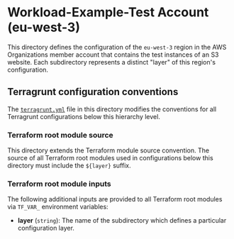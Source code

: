 # Workload-Example-Test Account (eu-west-3)

This directory defines the configuration of the `eu-west-3` region in the
AWS Organizations member account that contains the test instances of an
S3 website. Each subdirectory represents a distinct "layer" of this region's
configuration.

## Terragrunt configuration conventions

The [`terragrunt.yml`](terragrunt.yml) file in this directory modifies the
conventions for all Terragrunt configurations below this hierarchy level.

### Terraform root module source

This directory extends the Terraform module source convention. The source of all
Terraform root modules used in configurations below this directory must include
the `${layer}` suffix.

### Terraform root module inputs

The following additional inputs are provided to all Terraform root modules via
`TF_VAR_` environment variables:

- **layer** (`string`): The name of the subdirectory which defines a particular
  configuration layer.
